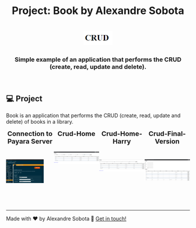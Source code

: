 <h1 align="center">
    Project: Book by Alexandre Sobota
    <h1 align="center">
    <img alt="imagem-crud-logo" title="Imagem Crud" src="../../../.github/crud-logo.png" width="80px" />
    </h1>
    <h3 align="center">Simple example of an application that performs the CRUD (create, read, update and delete).</h3>
</h1>

<br>

## 💻 Project

Book is an application that performs the CRUD (create, read, update and delete) of books in a library.

<div style="display: flex">
  <div align="center">
    <strong style="font-size: 18px">Connection to Payara Server</strong>
    <h1 align="center" style="margin-right: 28px">
      <img alt="connection-to-payara-server" title="Connection-to-Payara-Server" src="../../../.github/crud-conexao-payara.png" width="580px" />
    </h1>
  </div>

  <div align="center">
    <strong style="font-size: 18px">Crud-Home</strong>
    <h1 align="center">
      <img alt="web-version-crud-home" title="Crud-Home" src="../../../.github/crud-home.png" width="580px" />
    </h1>
  </div>

  <div align="center">
    <strong style="font-size: 18px">Crud-Home-Harry</strong>
    <h1 align="center">
      <img alt="web-version-crud-home-harry" title="Crud-Home-Harry" src="../../../.github/crud-home-harry.png" width="580px" />
    </h1>
  </div>

  <div align="center">
    <strong style="font-size: 18px">Crud-Final-Version</strong>
    <h1 align="center">
      <img alt="web-version-crud-home-final-version" title="Crud-Home-Final-Version" src="../../../.github/crud-home-v2.png" width="580px" />
    </h1>
  </div>
</div>


<br>
<br>

---

Made with ♥ by Alexandre Sobota :wave: [Get in touch!](https://www.linkedin.com/in/alexandre-sobota)